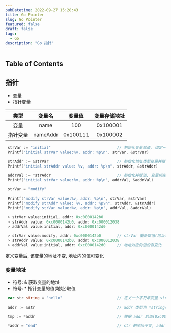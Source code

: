 ```yaml
---
pubDatetime: 2022-09-27 15:28:43
title: Go Pointer
slug: Go Pointer
featured: false
draft: false
tags:
  - Go
description: "Go 指针"
---
```


## Table of Contents

## 指针

- 变量
- 指针变量

|   类型   |  变量名  |  变量值  | 变量存储地址 |
| :------: | :------: | :------: | :----------: |
|   变量   |   name   |   100    |   0x100001   |
| 指针变量 | nameAddr | 0x100111 |   0x100002   |

```Go
 strVar := "initial"                             // 初始化变量赋值, 绑定一个固定地址, 值可以变, 地址不变, 类型不变
 Printf("initial strVar value:%v, addr: %p\n", strVar, &strVar)

 strAddr := &strVar                              // 初始化地址类型变量并赋值, 变量绑定地址, 变量值是一个地址
 Printf("initial strAddr value: %v, addr: %p\n", strAddr, &strAddr)

 addrVal := *strAddr                             // 初始化并赋值, 变量绑定地址, 地址类型才能取值
 Printf("initial strVar value:%v, addr: %p\n", addrVal, &addrVal)

 strVar = "modify"

 Printf("modify strVar value:%v, addr: %p\n", strVar, &strVar)
 Printf("modify strAddr value: %v, addr: %p\n", strAddr, &strAddr)
 Printf("modify strVar value:%v, addr: %p\n", addrVal, &addrVal)

 > strVar value:initial, addr: 0xc0000142b0
 > strAddr value: 0xc0000142b0, addr: 0xc000012038
 > addrVal value:initial, addr: 0xc0000142d0

 > strVar value:modify, addr: 0xc0000142b0       // strVar 重新赋值(地址对应的值变化), 地址不变
 > strAddr value: 0xc0000142b0, addr: 0xc000012038
 > addrVal value:initial, addr: 0xc0000142d0     // 地址对应的值没有变化

```

定义变量后, 该变量的地址不变, 地址内的值可变化

### 变量地址

- 符号: & 获取变量的地址
- 符号: \* 指针变量的值(地址)取值

```Go
 var str string = "hello"                        // 定义一个字符串变量 str, 值是 "hello" 地址是 0xc00001a078

 addr := &str                                    // addr 类型为 *string(地址类型), addr 的值是 0xc00001a078(str 地址), addr 地址是 0xc00000e018

 tmp := *addr                                    // 根据 addr 的值(0xc00001a078 str 地址)取值到 "hello" 赋值给 tmp. 等同于 tmp := "hello"

 *addr = "end"                                   // str 的地址不变, addr 指针一直指向 str 的值, 与 str = "end" 效果一致
```
